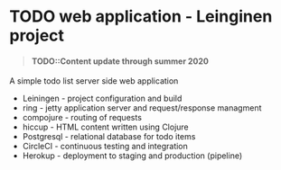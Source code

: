 # TODO web application - Leinginen project

> #### TODO::Content update through summer 2020

A simple todo list server side web application

* Leiningen - project configuration and build
* ring - jetty application server and request/response managment
* compojure - routing of requests
* hiccup - HTML content written using Clojure
* Postgresql - relational database for todo items
* CircleCI - continuous testing and integration
* Herokup - deployment to staging and production (pipeline)
